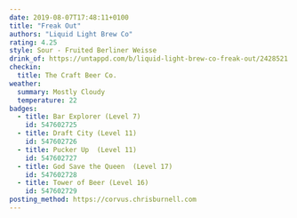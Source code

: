 ```yaml
---
date: 2019-08-07T17:48:11+0100
title: "Freak Out"
authors: "Liquid Light Brew Co"
rating: 4.25
style: Sour - Fruited Berliner Weisse
drink_of: https://untappd.com/b/liquid-light-brew-co-freak-out/2428521
checkin:
  title: The Craft Beer Co.
weather:
  summary: Mostly Cloudy
  temperature: 22
badges:
  - title: Bar Explorer (Level 7)
    id: 547602725
  - title: Draft City (Level 11)
    id: 547602726
  - title: Pucker Up  (Level 11)
    id: 547602727
  - title: God Save the Queen  (Level 17)
    id: 547602728
  - title: Tower of Beer (Level 16)
    id: 547602729
posting_method: https://corvus.chrisburnell.com
---
```

